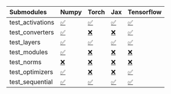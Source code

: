 | Submodules       | Numpy                                                                                                                           | Torch                                                                                                                           | Jax                                                                                                                             | Tensorflow                                                                                                                      |
|:-----------------|:--------------------------------------------------------------------------------------------------------------------------------|:--------------------------------------------------------------------------------------------------------------------------------|:--------------------------------------------------------------------------------------------------------------------------------|:--------------------------------------------------------------------------------------------------------------------------------|
| test_activations | <a href="https://github.com/unifyai/ivy/runs/8068798939?check_suite_focus=true" rel="noopener noreferrer" target="_blank">✅</a> | <a href="https://github.com/unifyai/ivy/runs/8068799721?check_suite_focus=true" rel="noopener noreferrer" target="_blank">✅</a> | <a href="https://github.com/unifyai/ivy/runs/8068800531?check_suite_focus=true" rel="noopener noreferrer" target="_blank">✅</a> | <a href="https://github.com/unifyai/ivy/runs/8068801305?check_suite_focus=true" rel="noopener noreferrer" target="_blank">✅</a> |
| test_converters  | <a href="https://github.com/unifyai/ivy/runs/8068799048?check_suite_focus=true" rel="noopener noreferrer" target="_blank">✅</a> | <a href="https://github.com/unifyai/ivy/runs/8068799838?check_suite_focus=true" rel="noopener noreferrer" target="_blank">❌</a> | <a href="https://github.com/unifyai/ivy/runs/8068800619?check_suite_focus=true" rel="noopener noreferrer" target="_blank">❌</a> | <a href="https://github.com/unifyai/ivy/runs/8068801430?check_suite_focus=true" rel="noopener noreferrer" target="_blank">✅</a> |
| test_layers      | <a href="https://github.com/unifyai/ivy/runs/8068799176?check_suite_focus=true" rel="noopener noreferrer" target="_blank">✅</a> | <a href="https://github.com/unifyai/ivy/runs/8068799988?check_suite_focus=true" rel="noopener noreferrer" target="_blank">✅</a> | <a href="https://github.com/unifyai/ivy/runs/8068800718?check_suite_focus=true" rel="noopener noreferrer" target="_blank">✅</a> | <a href="https://github.com/unifyai/ivy/runs/8068801513?check_suite_focus=true" rel="noopener noreferrer" target="_blank">✅</a> |
| test_modules     | <a href="https://github.com/unifyai/ivy/runs/8068799270?check_suite_focus=true" rel="noopener noreferrer" target="_blank">✅</a> | <a href="https://github.com/unifyai/ivy/runs/8068800099?check_suite_focus=true" rel="noopener noreferrer" target="_blank">❌</a> | <a href="https://github.com/unifyai/ivy/runs/8068800848?check_suite_focus=true" rel="noopener noreferrer" target="_blank">❌</a> | <a href="https://github.com/unifyai/ivy/runs/8068801627?check_suite_focus=true" rel="noopener noreferrer" target="_blank">❌</a> |
| test_norms       | <a href="https://github.com/unifyai/ivy/runs/8068799387?check_suite_focus=true" rel="noopener noreferrer" target="_blank">❌</a> | <a href="https://github.com/unifyai/ivy/runs/8068800208?check_suite_focus=true" rel="noopener noreferrer" target="_blank">❌</a> | <a href="https://github.com/unifyai/ivy/runs/8068800953?check_suite_focus=true" rel="noopener noreferrer" target="_blank">❌</a> | <a href="https://github.com/unifyai/ivy/runs/8068801711?check_suite_focus=true" rel="noopener noreferrer" target="_blank">❌</a> |
| test_optimizers  | <a href="https://github.com/unifyai/ivy/runs/8068799511?check_suite_focus=true" rel="noopener noreferrer" target="_blank">✅</a> | <a href="https://github.com/unifyai/ivy/runs/8068800332?check_suite_focus=true" rel="noopener noreferrer" target="_blank">❌</a> | <a href="https://github.com/unifyai/ivy/runs/8068801043?check_suite_focus=true" rel="noopener noreferrer" target="_blank">❌</a> | <a href="https://github.com/unifyai/ivy/runs/8068801794?check_suite_focus=true" rel="noopener noreferrer" target="_blank">✅</a> |
| test_sequential  | <a href="https://github.com/unifyai/ivy/runs/8068799617?check_suite_focus=true" rel="noopener noreferrer" target="_blank">✅</a> | <a href="https://github.com/unifyai/ivy/runs/8068800427?check_suite_focus=true" rel="noopener noreferrer" target="_blank">✅</a> | <a href="https://github.com/unifyai/ivy/runs/8068801199?check_suite_focus=true" rel="noopener noreferrer" target="_blank">✅</a> | <a href="https://github.com/unifyai/ivy/runs/8068801899?check_suite_focus=true" rel="noopener noreferrer" target="_blank">✅</a> |